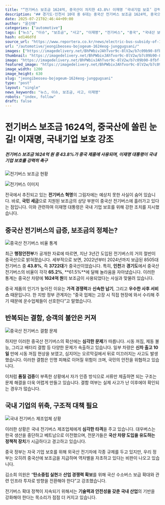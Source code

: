 ```yaml
---
title: "“전기버스 보조금 1624억, 중국산이 차지한 43.8%! 이재명 ‘국내기업 보호’ 강력 주문”"
description: "## 경기도·인천서 10대 중 6대는 중국산 전기버스 보조금 1624억, 중국으로 흘러 잇따른 고장·사고에 승객 불안 커져 ..."
date: 2025-07-21T02:46:44+09:00
author: "윤신애"
categories: ["automotive"]
tags: ["뉴스", "이슈", "보조금", "사고", "이재명", "전기버스", "중국", "국내산 보호", "전기차 정책"]
hash: ed146dfd
source_url: "https://www.reportera.co.kr/news/electric-bus-subsidy-of-162-4-billion-won-to-china/"
url: "/automotive/jeongibeoseu-bojogeum-1624eog-junggugsani/"
images: ["https://imagedelivery.net/BhPWbivJAhTvor9c-8lV2w/b7c09b90-8fbf-4023-ee02-b74fbcb7dd00/public", "https://imagedelivery.net/BhPWbivJAhTvor9c-8lV2w/5829254f-f786-47f2-d4a4-ff9ad7867800/public", "https://imagedelivery.net/BhPWbivJAhTvor9c-8lV2w/7b907568-0884-413f-4a57-c02791fd8400/public", "https://imagedelivery.net/BhPWbivJAhTvor9c-8lV2w/5cb7bb2c-539f-4892-cdab-9e341d6e6600/public"]
thumbnail: "https://imagedelivery.net/BhPWbivJAhTvor9c-8lV2w/b7c09b90-8fbf-4023-ee02-b74fbcb7dd00/public"
image: "https://imagedelivery.net/BhPWbivJAhTvor9c-8lV2w/b7c09b90-8fbf-4023-ee02-b74fbcb7dd00/public"
featured_image: "https://imagedelivery.net/BhPWbivJAhTvor9c-8lV2w/b7c09b90-8fbf-4023-ee02-b74fbcb7dd00/public"
image_width: 1200
image_height: 630
slug: "jeongibeoseu-bojogeum-1624eog-junggugsani"
type: "post"
layout: "single"
news_keywords: "뉴스, 이슈, 보조금, 사고, 이재명"
robots: "index, follow"
draft: false
---
```


# 전기버스 보조금 1624억, 중국산에 쏠린 눈길! 이재명, 국내기업 보호 강조

##### 전기버스 보조금 1624억 원 중 43.8%가 중국 제품에 사용되며, 이재명 대통령이 국내 기업 보호를 강력히 촉구

![전기버스 보조금 현황](https://imagedelivery.net/BhPWbivJAhTvor9c-8lV2w/b7c09b90-8fbf-4023-ee02-b74fbcb7dd00/public)


![전기버스 이미지](https://example.com/electric-bus.jpg)

전국에서 추진되고 있는 **전기버스 혁명**의 그림자에는 예상치 못한 사실이 숨어 있습니다. 바로, **국민 세금**으로 지원된 보조금의 상당 부분이 중국산 전기버스에 흘러가고 있다는 점입니다. 이와 관련하여 이재명 대통령은 국내 기업 보호를 위해 강한 조치를 지시했습니다.

## 중국산 전기버스의 급증, 보조금의 정체는?

![중국산 전기버스 비율 통계](https://imagedelivery.net/BhPWbivJAhTvor9c-8lV2w/5829254f-f786-47f2-d4a4-ff9ad7867800/public)


최근 **행정안전부**가 공개한 자료에 따르면, 지난 3년간 도입된 전기버스의 거의 절반이 중국산으로 밝혀졌습니다. 세부적으로 보면, 2022년부터 2024년까지 보급된 8505대 전기버스 중 **43.8%**, 즉 **3722대**가 중국산이었습니다. 특히, **인천**과 **경기도**에서 중국산 전기버스의 비율이 각각 **65.2%**, **61.5%**에 달해 놀라움을 자아냈습니다. 이러한 통계는 중국산 차량에 **1624억 원**의 보조금이 사용되었다는 사실과 맞물려 있습니다.

중국 제품의 인기가 높아진 이유는 **가격 경쟁력**과 **신속한 납기**, 그리고 **우수한 사후 서비스** 때문입니다. 한 지방 정부 관계자는 “중국 업체는 고장 시 직접 현장에 와서 수리해 주기 때문에 운수업체들이 선호한다”고 말했습니다.

## 반복되는 결함, 승객의 불안은 커져

![중국산 전기버스 결함 문제](https://imagedelivery.net/BhPWbivJAhTvor9c-8lV2w/7b907568-0884-413f-4a57-c02791fd8400/public)


하지만 이러한 중국산 전기버스의 확산에는 **심각한 문제**가 따릅니다. 시동 꺼짐, 제동 불능, 그리고 배터리 결함 등 다양한 문제가 속출하고 있습니다. 일부 차량은 **신차 출고 10일** 만에 시동 꺼짐 현상을 보였고, 심지어는 오르막길에서 뒤로 미끄러지는 사고도 발생했습니다. 이러한 결함은 인명 피해로 이어질 위험이 크며, 국민의 안전을 위협하고 있습니다.

이처럼 **품질 검증**이 부족한 상황에서 자가 인증 방식으로 서류만 제출하면 되는 구조는 문제 해결을 더욱 어렵게 만들고 있습니다. 결함 여부는 실제 사고가 난 이후에야 확인되는 경우가 많습니다.

## 국내 기업의 위축, 구조적 대책 필요

![국내 전기버스 제조업체 상황](https://imagedelivery.net/BhPWbivJAhTvor9c-8lV2w/5cb7bb2c-539f-4892-cdab-9e341d6e6600/public)


이러한 상황은 국내 전기버스 제조업체에게 **심각한 타격**을 주고 있습니다. 대우버스는 한국 생산을 중단하고 베트남으로 이전했으며, 전문가들은 **국산 차량 도입을 유도하는 정책적 장치**가 시급하다고 경고하고 있습니다. 

중국 정부는 자국 기업 보호를 위해 외국산 전기차에 각종 규제를 두고 있지만, 우리 정부는 오히려 중국산에 보조금을 지급하며 역차별을 자초하고 있다는 비판이 나오고 있습니다. 

김소희 의원은 “**탄소중립 실현**과 **산업 경쟁력 확보**를 위해 국산 수소버스 보급 확대와 관련 인프라 투자로 방향을 전환해야 한다”고 강조했습니다. 

전기버스 확대 정책이 지속되기 위해서는 **기술력과 안전성을 갖춘 국내 산업**의 기반을 강화해야 한다는 목소리가 점점 더 커지고 있습니다.

